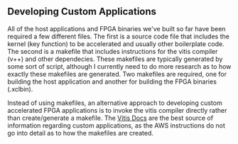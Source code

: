 ## Developing Custom Applications

All of the host applications and FPGA binaries we've built so far have been required a few different files. The first is a source code file that includes the kernel (key function) to be accelerated and usually other boilerplate code. The second is a makefile that includes instructions for the vitis compiler (v++) and other dependecies. These makefiles are typically generated by some sort of script, although I currently need to do more research as to how exactly these makefiles are generated. Two makefiles are required, one for building the host application and another for building the FPGA binaries (.xclbin).

Instead of using makefiles, an alternative approach to developing custom accelerated FPGA applications is to invoke the vitis compiler directly rather than create/generate a makefile. The [Vitis Docs](https://docs.xilinx.com/r/2021.1-English/ug1393-vitis-application-acceleration/Developing-Applications) are the best source of information regarding custom applications, as the AWS instructions do not go into detail as to how the makefiles are created. 
